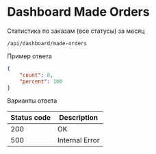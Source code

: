 Dashboard Made Orders
===================

Статистика по заказам (все статусы) за месяц

```shell title="Method <span class='color-method'>GET</span>"
/api/dashboard/made-orders
```



Пример ответа

```json title="Response <span class='color-200'>200</span>"
{
    "count": 8,
    "percent": 100
}
```

Варианты ответа

| Status code                          | Description    |
|--------------------------------------|----------------|
| <span class='color-200'>200</span>   | OK             |
| <span class='color-error'>500</span> | Internal Error |